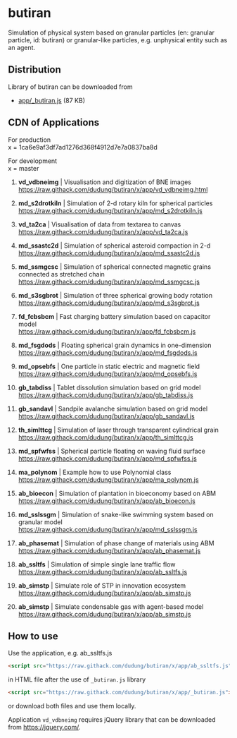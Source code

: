 # butiran
Simulation of physical system based on granular particles (en: granular particle, id: butiran) or granular-like particles, e.g. unphysical entity such as an agent.


## Distribution

Library of butiran can be downloaded from

* [app/_butiran.js](https://github.com/dudung/butiran/blob/master/app/_butiran.js) (87 KB)


## CDN of Applications

For production \
x = 1ca6e9af3df7ad1276d368f4912d7e7a0837ba8d

For development \
x = master

1. **vd_vdbneimg** | Visualisation and digitization of BNE images \
https://raw.githack.com/dudung/butiran/x/app/vd_vdbneimg.html

2. **md_s2drotkiln** | Simulation of 2-d rotary kiln for spherical particles \
https://raw.githack.com/dudung/butiran/x/app/md_s2drotkiln.js

3. **vd_ta2ca** | Visualisation of data from textarea to canvas \
https://raw.githack.com/dudung/butiran/x/app/vd_ta2ca.js

4. **md_ssastc2d** | Simulation of spherical asteroid compaction in 2-d \
https://raw.githack.com/dudung/butiran/x/app/md_ssastc2d.js

5. **md_ssmgcsc** | Simulation of spherical connected magnetic grains connected as stretched chain \
https://raw.githack.com/dudung/butiran/x/app/md_ssmgcsc.js

6. **md_s3sgbrot** | Simulation of three spherical growing body rotation \
https://raw.githack.com/dudung/butiran/x/app/md_s3sgbrot.js

7. **fd_fcbsbcm** | Fast charging battery simulation based on capacitor model \
https://raw.githack.com/dudung/butiran/x/app/fd_fcbsbcm.js

8. **md_fsgdods** | Floating spherical grain dynamics in one-dimension \
https://raw.githack.com/dudung/butiran/x/app/md_fsgdods.js

9. **md_opsebfs** | One particle in static electric and magnetic field \
https://raw.githack.com/dudung/butiran/x/app/md_opsebfs.js

10. **gb_tabdiss** | Tablet dissolution simulation based on grid model \
https://raw.githack.com/dudung/butiran/x/app/gb_tabdiss.js

11. **gb_sandavl** | Sandpile avalanche simulation based on grid model \
https://raw.githack.com/dudung/butiran/x/app/gb_sandavl.js

12. **th_simlttcg** | Simulation of laser through transparent cylindrical grain \
https://raw.githack.com/dudung/butiran/x/app/th_simlttcg.js

13. **md_spfwfss** | Spherical particle floating on waving fluid surface \
https://raw.githack.com/dudung/butiran/x/app/md_spfwfss.js

14. **ma_polynom** | Example how to use Polynomial class \
https://raw.githack.com/dudung/butiran/x/app/ma_polynom.js

15. **ab_bioecon** | Simulation of plantation in bioeconomy based on ABM \
https://raw.githack.com/dudung/butiran/x/app/ab_bioecon.js

16. **md_sslssgm** | Simulation of snake-like swimming system based on granular model \
https://raw.githack.com/dudung/butiran/x/app/md_sslssgm.js

17. **ab_phasemat** | Simulation of phase change of materials using ABM \
https://raw.githack.com/dudung/butiran/x/app/ab_phasemat.js

18. **ab_ssltfs** | Simulation of simple single lane traffic flow \
https://raw.githack.com/dudung/butiran/x/app/ab_ssltfs.js

19. **ab_simstp** | Simulate role of STP in innovation ecosystem \
https://raw.githack.com/dudung/butiran/x/app/ab_simstp.js

20. **ab_simstp** | Simulate condensable gas with agent-based model \
https://raw.githack.com/dudung/butiran/x/app/ab_simstp.js


## How to use

Use the application, e.g. ab_ssltfs.js

```html
<script src="https://raw.githack.com/dudung/butiran/x/app/ab_ssltfs.js"></script>
```

in HTML file after the use of `_butiran.js` library

```html
<script src="https://raw.githack.com/dudung/butiran/x/app/_butiran.js"></script>
```

or download both files and use them locally.

Application `vd_vdbneimg` requires jQuery library that can be downloaded from https://jquery.com/.
